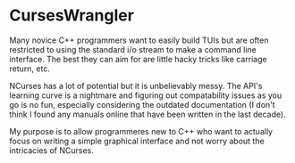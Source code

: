 # CursesWrangler

Many novice C++ programmers want to easily build TUIs but are often restricted to using the standard i/o stream to make a command line interface. The best they can aim for are little hacky tricks like carriage return, etc.

NCurses has a lot of potential but it is unbelievably messy. The API's learning curve is a nightmare and figuring out compatability issues as you go is no fun, especially considering the outdated documentation (I don't think I found any manuals online that have been written in the last decade).

My purpose is to allow programmeres new to C++ who want to actually focus on writing a simple graphical interface and not worry about the intricacies of NCurses.
